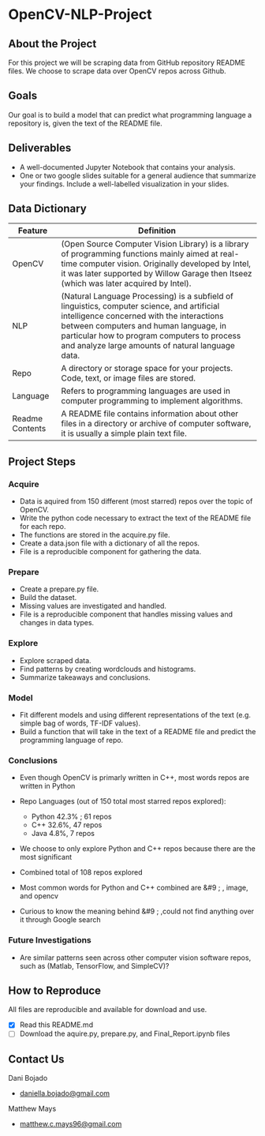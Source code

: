 # OpenCV-NLP-Project

## About the Project
For this project we will be scraping data from GitHub repository README files. We choose to scrape data over OpenCV repos across Github. 

## Goals
Our goal is to build a model that can predict what programming language a repository is, given the text of the README file.


## Deliverables
- A well-documented Jupyter Notebook that contains your analysis.
- One or two google slides suitable for a general audience that summarize your findings. Include a well-labelled visualization in your slides.


## Data Dictionary
| Feature | Definition |
|---------------------------|--------------------------------------------------|
| OpenCV            | (Open Source Computer Vision Library) is a library of programming functions mainly aimed at real-time computer vision. Originally developed by Intel, it was later supported by Willow Garage then Itseez (which was later acquired by Intel).|  
| NLP               | (Natural Language Processing) is a subfield of linguistics, computer science, and artificial intelligence concerned with the interactions between computers and human language, in particular how to program computers to process and analyze large amounts of natural language data. |  
| Repo              | A directory or storage space for your projects. Code, text, or image files are stored. |  
| Language          | Refers to programming languages are used in computer programming to implement algorithms. |
| Readme Contents   | A README file contains information about other files in a directory or archive of computer software, it is usually a simple plain text file. |


## Project Steps
### Acquire
- Data is aquired from 150 different (most starred) repos over the topic of OpenCV.
- Write the python code necessary to extract the text of the README file for each repo. 
- The functions are stored in the acquire.py file.
- Create a data.json file with a dictionary of all the repos.
- File is a reproducible component for gathering the data.

### Prepare
- Create a prepare.py file. 
- Build the dataset.
- Missing values are investigated and handled.
- File is a reproducible component that handles missing values and changes in data types. 

### Explore
- Explore scraped data.
- Find patterns by creating wordclouds and histograms.
- Summarize takeaways and conclusions.   

### Model
- Fit different models and using different representations of the text (e.g. simple bag of words, TF-IDF values).
- Build a function that will take in the text of a README file and predict the programming language of repo.

### Conclusions
- Even though OpenCV is primarly written in C++, most words repos are written in Python  

- Repo Languages (out of 150 total most starred repos explored):  
    - Python 42.3% ; 61 repos  
    - C++ 32.6%, 47 repos  
    - Java 4.8%, 7 repos  
    
- We choose to only explore Python and C++ repos because there are the most significant
- Combined total of 108 repos explored
- Most common words for Python and C++ combined are  &#9 ; , image, and opencv
- Curious to know the meaning behind  &#9 ; ,could not find anything over it through Google search

### Future Investigations
- Are similar patterns seen across other computer vision software repos, such as (Matlab, TensorFlow, and SimpleCV)?

## How to Reproduce
All files are reproducible and available for download and use.
- [x] Read this README.md
- [ ] Download the aquire.py, prepare.py, and Final_Report.ipynb files

## Contact Us 
Dani Bojado
- daniella.bojado@gmail.com 

Matthew Mays
- matthew.c.mays96@gmail.com